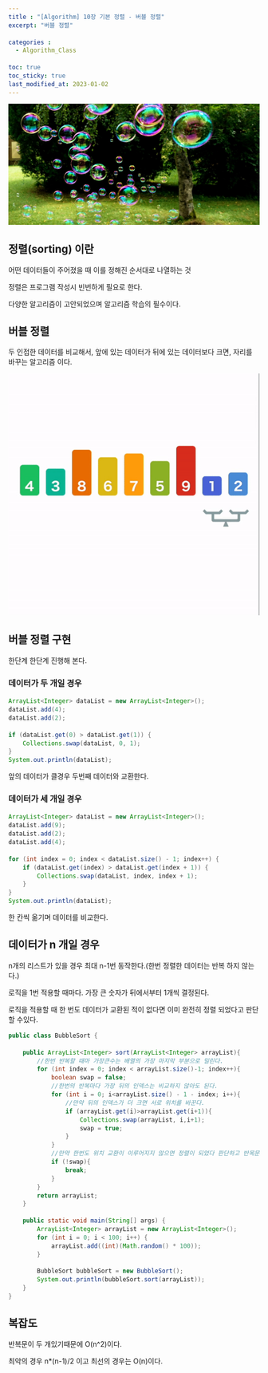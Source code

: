 ```yaml
---
title : "[Algorithm] 10장 기본 정렬 - 버블 정렬"
excerpt: "버블 정렬"

categories :
  - Algorithm_Class

toc: true
toc_sticky: true
last_modified_at: 2023-01-02
---
```


![algorithms10_image1.jpg](/assets/images/algorithms10_image1.jpg?raw=true)

## 정렬(sorting) 이란

어떤 데이터들이 주어졌을 때 이를 정해진 순서대로 나열하는 것

정렬은 프로그램 작성시 빈번하게 필요로 한다.

다양한 알고리즘이 고안되었으며 알고리즘 학습의 필수이다.

## 버블 정렬

두 인접한 데이터를 비교해서, 앞에 있는 데이터가 뒤에 있는 데이터보다 크면, 자리를 바꾸는 알고리즘 이다.

![algorithms10_image2.gif](/assets/images/algorithms10_image2.gif?raw=true)

## 버블 정렬 구현

한단계 한단계 진행해 본다.

### 데이터가 두 개일 경우

```java
ArrayList<Integer> dataList = new ArrayList<Integer>();
dataList.add(4);
dataList.add(2);

if (dataList.get(0) > dataList.get(1)) {
    Collections.swap(dataList, 0, 1);
}
System.out.println(dataList);
```

앞의 데이터가 클경우 두번째 데이터와 교환한다.

### 데이터가 세 개일 경우

```java
ArrayList<Integer> dataList = new ArrayList<Integer>();
dataList.add(9);
dataList.add(2);
dataList.add(4);

for (int index = 0; index < dataList.size() - 1; index++) {
    if (dataList.get(index) > dataList.get(index + 1)) {
        Collections.swap(dataList, index, index + 1);
    }
}
System.out.println(dataList);
```

한 칸씩 옮기며 데이터를 비교한다.

## 데이터가 n 개일 경우

n개의 리스트가 있을 경우 최대 n-1번 동작한다.(한번 정렬한 데이터는 반복 하지 않는다.)

로직을 1번 적용할 때마다. 가장 큰 숫자가 뒤에서부터 1개씩 결정된다.

로직을 적용할 때 한 번도 데이터가 교환된 적이 없다면 이미 완전히 정렬 되었다고 판단할 수있다.

```java
public class BubbleSort {

    public ArrayList<Integer> sort(ArrayList<Integer> arrayList){
        //한번 반복할 때마 가장큰수는 배열의 가장 마지막 부분으로 밀린다.
        for (int index = 0; index < arrayList.size()-1; index++){
            boolean swap = false;
            //한번의 반복마다 가장 뒤의 인덱스는 비교하지 않아도 된다.
            for (int i = 0; i<arrayList.size() - 1 - index; i++){
                //만약 뒤의 인덱스가 더 크면 서로 위치를 바꾼다.
                if (arrayList.get(i)>arrayList.get(i+1)){
                    Collections.swap(arrayList, i,i+1);
                    swap = true;
                }
            }
            //만약 한번도 위치 교환이 이루어지지 않으면 정렬이 되었다 판단하고 반목문을 나온다.
            if (!swap){
                break;
            }
        }
        return arrayList;
    }

    public static void main(String[] args) {
        ArrayList<Integer> arrayList = new ArrayList<Integer>();
        for (int i = 0; i < 100; i++) {
            arrayList.add((int)(Math.random() * 100));
        }

        BubbleSort bubbleSort = new BubbleSort();
        System.out.println(bubbleSort.sort(arrayList));
    }
}
```

## 복잡도

반복문이 두 개있기때문에 O(n^2)이다.

최악의 경우 n*(n-1)/2 이고 최선의 경우는 O(n)이다.

